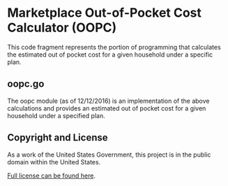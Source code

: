 # Marketplace Out-of-Pocket Cost Calculator (OOPC)

This code fragment represents the portion of programming that calculates the estimated out of pocket cost for a given household under a specific plan.

## oopc.go

The oopc module (as of 12/12/2016) is an implementation of the above calculations and provides an estimated out of pocket cost for a given household under a specified plan.

## Copyright and License

As a work of the United States Government, this project is in the
public domain within the United States.

[Full license can be found here](https://github.com/CMSgov/oopc-calculations/blob/oopc-calc/LICENSE.md).
